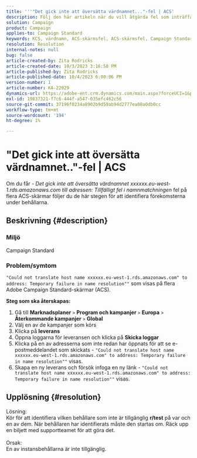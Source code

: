 ```yaml
---
title: '''"Det gick inte att översätta värdnamnet..."-fel | ACS'
description: Följ den här artikeln när du vill åtgärda fel som inträffar på flera Adobe Campaign Standard-skärmar
solution: Campaign
product: Campaign
applies-to: Campaign Standard
keywords: KCS, värdnamn, ACS-skärmsfel, ACS-skärmsfel, Campaign Standard
resolution: Resolution
internal-notes: null
bug: false
article-created-by: Zita Rodricks
article-created-date: 10/3/2023 3:16:58 PM
article-published-by: Zita Rodricks
article-published-date: 10/4/2023 6:00:06 PM
version-number: 1
article-number: KA-22929
dynamics-url: https://adobe-ent.crm.dynamics.com/main.aspx?forceUCI=1&pagetype=entityrecord&etn=knowledgearticle&id=f94f75df-ff61-ee11-be6e-6045bd006268
exl-id: 19837321-f7c6-444f-a547-035efc462c56
source-git-commit: 37196f0234a8902b9d59ab94d2777ea08a0db0cc
workflow-type: tm+mt
source-wordcount: '194'
ht-degree: 1%

---
```


# &quot;Det gick inte att översätta värdnamnet..&quot;-fel | ACS


Om du får - *Det gick inte att översätta värdnamnet xxxxxx.eu-west-1.rds.amazonaws.com till adressen: Tillfälligt fel i namnmatchningen* fel på flera ACS-skärmar följer du de här stegen för att identifiera förekomsterna under behållarna.

## Beskrivning {#description}


### <b>Miljö</b>

Campaign Standard



### <b>Problem/symtom</b>

`"Could not translate host name xxxxxx.eu-west-1.rds.amazonaws.com" to address: Temporary failure in name resolution""` som visas på flera Adobe Campaign Standard-skärmar (ACS).

<b>Steg som ska återskapas:</b>

1. Gå till <b>Marknadsplaner</b> `>`  <b>Program och kampanjer</b> `>`  <b>Europa</b> `>`  <b>Återkommande kampanjer</b> `>`  <b>Global</b>
2. Välj en av de kampanjer som körs
3. Klicka på <b>leverans</b>
4. Öppna loggarna för leveransen och klicka på <b>Skicka loggar</b>
5. Klicka på en av adresserna som inte redan har öppnats för att se e-postmeddelandet som skickats - `"Could not translate host name xxxxxx.eu-west-1.rds.amazonaws.com" to address: Temporary failure in name resolution""` visas.
6. Skapa en ny leverans och försök infoga en ny länk - `"Could not translate host name xxxxxx.eu-west-1.rds.amazonaws.com" to address: Temporary failure in name resolution""` visas.



## Upplösning {#resolution}

Lösning:<br>
Kör för att identifiera vilken behållare som inte är tillgänglig <b>r/test</b> på var och en av dem.
När behållaren har identifierats måste den startas om. Räck upp en biljett med supportteamet för att göra det.
<br><br>Orsak:<br>
En av instansbehållarna är inte tillgänglig.
